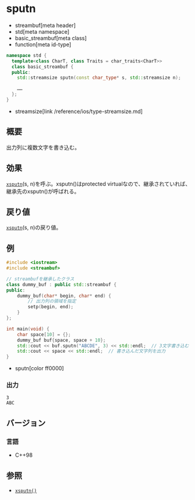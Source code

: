# sputn
* streambuf[meta header]
* std[meta namespace]
* basic_streambuf[meta class]
* function[meta id-type]

```cpp
namespace std {
  template<class CharT, class Traits = char_traits<CharT>>
  class basic_streambuf {
  public:
    std::streamsize sputn(const char_type* s, std::streamsize n);

    ……
  };
}
```
* streamsize[link /reference/ios/type-streamsize.md]

## 概要
出力列に複数文字を書き込む。

## 効果
[`xsputn`](xsputn.md)(s, n)を呼ぶ。xsputn()はprotected virtualなので、継承されていれば、継承先のxsputn()が呼ばれる。

## 戻り値
[`xsputn`](xsputn.md)(s, n)の戻り値。

## 例
```cpp example
#include <iostream>
#include <streambuf>

// streambufを継承したクラス
class dummy_buf : public std::streambuf {
public:
    dummy_buf(char* begin, char* end) {
        // 出力列の領域を指定
        setp(begin, end);
    }
};

int main(void) {
    char space[10] = {};
    dummy_buf buf{space, space + 10};
    std::cout << buf.sputn("ABCDE", 3) << std::endl;  // 3文字書き込む
    std::cout << space << std::endl;  // 書き込んだ文字列を出力
}
```
* sputn[color ff0000]

### 出力
```
3
ABC
```

## バージョン
### 言語
- C++98

## 参照
- [`xsputn()`](xsputn.md)
